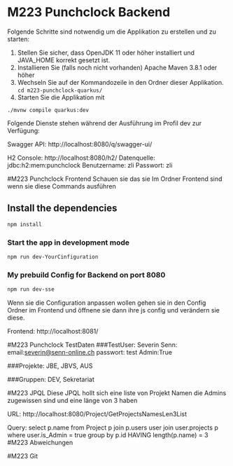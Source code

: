 # M223 Punchclock Backend

Folgende Schritte sind notwendig um die Applikation zu erstellen und zu starten: 
1. Stellen Sie sicher, dass OpenJDK 11 oder höher installiert und JAVA_HOME korrekt gesetzt ist.  
2. Installieren Sie (falls noch nicht vorhanden) Apache Maven 3.8.1 oder höher
3. Wechseln Sie auf der Kommandozeile in den Ordner dieser Applikation. 
`cd m223-punchclock-quarkus/`
4. Starten Sie die Applikation mit 
```shell script
./mvnw compile quarkus:dev
```

Folgende Dienste stehen während der Ausführung im Profil dev zur Verfügung:

Swagger API: http://localhost:8080/q/swagger-ui/

H2 Console: http://localhost:8080/h2/ 
Datenquelle: jdbc:h2:mem:punchclock
Benutzername: zli
Passwort: zli

#M223 Punchclock Frontend
Schauen sie das sie Im Ordner Frontend sind wenn sie diese Commands ausführen
## Install the dependencies
```bash
npm install
```
### Start the app in development mode
```bash
npm run dev-YourCinfiguration
```
### My prebuild Config for Backend on port 8080
```bash
npm run dev-sse
```
Wenn sie die Configuration anpassen wollen gehen sie in den Config Ordner im Frontend und öffnene sie dann ihre js config und verändern sie diese.

Frontend: http://localhost:8081/

#M223 Punchclock TestDaten
###TestUser: Severin Senn:
email:severin@senn-online.ch passwort: test Admin:True

###Projekte: 
JBE, JBVS, AUS

###Gruppen:
DEV, Sekretariat

#M223 JPQL
Diese JPQL hollt sich eine liste von Projekt Namen die Admins zugewissen sind und eine länge von 3 haben

URL: http://localhost:8080/Project/GetProjectsNamesLen3List

Query: select p.name from Project p join p.users user join user.projects p where user.is_Admin = true group by p.id HAVING length(p.name) = 3
#M223 Abweichungen

#M223 Git

